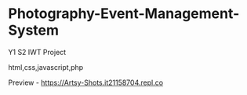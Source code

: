 # Photography-Event-Management-System
Y1 S2 IWT Project

html,css,javascript,php

Preview - https://Artsy-Shots.it21158704.repl.co
